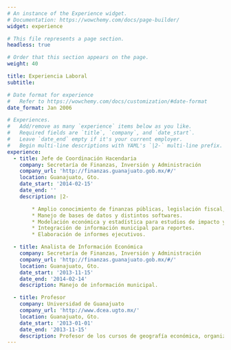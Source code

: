 ```yaml
---
# An instance of the Experience widget.
# Documentation: https://wowchemy.com/docs/page-builder/
widget: experience

# This file represents a page section.
headless: true

# Order that this section appears on the page.
weight: 40

title: Experiencia Laboral
subtitle:

# Date format for experience
#   Refer to https://wowchemy.com/docs/customization/#date-format
date_format: Jan 2006

# Experiences.
#   Add/remove as many `experience` items below as you like.
#   Required fields are `title`, `company`, and `date_start`.
#   Leave `date_end` empty if it's your current employer.
#   Begin multi-line descriptions with YAML's `|2-` multi-line prefix.
experience:
  - title: Jefe de Coordinación Hacendaria
    company: Secretaría de Finanzas, Inversión y Administración
    company_url: 'http://finanzas.guanajuato.gob.mx/#/'
    location: Guanajuato, Gto.
    date_start: '2014-02-15'
    date_end: ''
    description: |2-

        * Amplio conocimiento de finanzas públicas, legislación fiscal, información contable, económica y financiera.
        * Manejo de bases de datos y distintos softwares.
        * Modelación económica y estadística para estudios de impacto y elaboración de pronóstico de ingresos del Estado.
        * Integración de información municipal para reportes.
        * Elaboración de informes ejecutivos.

  - title: Analista de Información Económica
    company: Secretaría de Finanzas, Inversión y Administración
    company_url: 'http://finanzas.guanajuato.gob.mx/#/'
    location: Guanajuato, Gto.
    date_start: '2013-11-15'
    date_end: '2014-02-14'
    description: Manejo de información municipal.

  - title: Profesor
    company: Universidad de Guanajuato
    company_url: 'http://www.dcea.ugto.mx/'
    location: Guanajuato, Gto.
    date_start: '2013-01-01'
    date_end: '2013-11-15'
    description: Profesor de los cursos de geografía económica, organización industrial, economía internacional y economía matemática.
---
```

